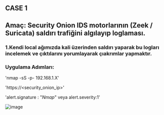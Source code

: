 ## CASE 1
## Amaç: Security Onion IDS motorlarının (Zeek / Suricata) saldırı trafiğini algılayıp loglaması.

### 1.Kendi local ağımızda kali üzerinden saldırı yaparak bu logları incelemek ve çıktılarını yorumlayarak çıakrımlar yapmaktır.

### Uygulama Adımları:

'nmap -sS -p- 192.168.1.X'

'https://<security_onion_ip>'

'alert.signature : "*Nmap*" veya alert.severity:1'

![image](https://github.com/user-attachments/assets/5fded5c8-ffec-4d3d-8bb0-7c97b07cd77c)
